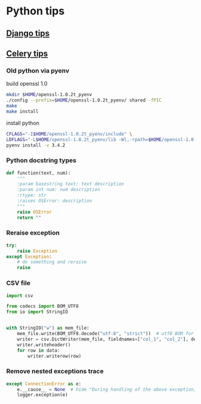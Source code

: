 # Python tips

## [Django tips](Django.md)

## [Celery tips](Celery.md)

### Old python via pyenv

build openssl 1.0

```bash
mkdir $HOME/openssl-1.0.2t_pyenv
./config --prefix=$HOME/openssl-1.0.2t_pyenv/ shared -fPIC
make
make install
```

install python

```bash
CFLAGS="-I$HOME/openssl-1.0.2t_pyenv/include" \
LDFLAGS="-L$HOME/openssl-1.0.2t_pyenv/lib -Wl,-rpath=$HOME/openssl-1.0.2t_pyenv/lib" \
pyenv install -v 3.4.2
```

### Python docstring types

```python
def function(text, num):
    """
    :param basestring text: text description
    :param int num: num description
    :rtype: str
    :raises OSError: description
    """
    raise OSError
    return ""
```

### Reraise exception

```python
try:
    raise Exception
except Exception:
    # do something and reraise
    raise
```

### CSV file

```python
import csv

from codecs import BOM_UTF8
from io import StringIO


with StringIO("w") as mem_file:
    mem_file.write(BOM_UTF8.decode("utf-8", "strict"))  # utf8 BOM for windows excel
    writer = csv.DictWriter(mem_file, fieldnames=["col_1", "col_2"], delimiter=config.CSV_DELIMITER)
    writer.writeheader()
    for row in data:
        writer.writerow(row)
```

### Remove nested exceptions trace

```python
except ConnectionError as e:
    e.__cause__ = None  # hide "During handling of the above exception, another exception occurred"
    logger.exception(e)
```
